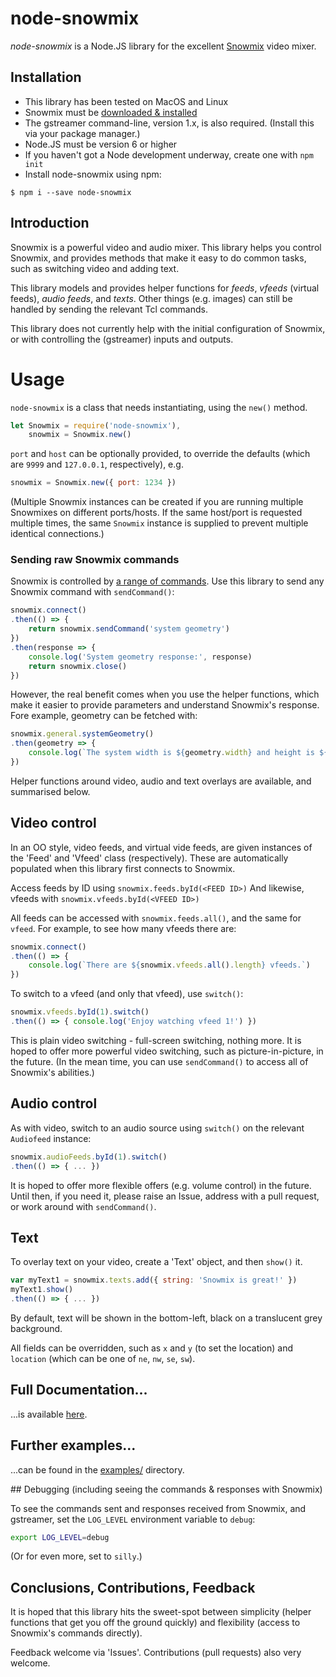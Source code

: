 # node-snowmix

*node-snowmix* is a Node.JS library for the excellent [Snowmix](http://snowmix.sourceforge.net/) video mixer.

## Installation

* This library has been tested on MacOS and Linux
* Snowmix must be [downloaded & installed](http://snowmix.sourceforge.net/Intro/compileandinstall.html)
* The gstreamer command-line, version 1.x, is also required. (Install this via your package manager.)
* Node.JS must be version 6 or higher
* If you haven't got a Node development underway, create one with `npm init`
* Install node-snowmix using npm:

```shell
$ npm i --save node-snowmix
```

## Introduction

Snowmix is a powerful video and audio mixer. This library helps you control Snowmix, and provides methods that make it easy to do common tasks, such as switching video and adding text.

This library models and provides helper functions for *feeds*, *vfeeds* (virtual feeds), *audio feeds*, and *texts*. Other things (e.g. images) can still be handled by sending the relevant Tcl commands.

This library does not currently help with the initial configuration of Snowmix, or with controlling the (gstreamer) inputs and outputs.

# Usage

`node-snowmix` is a class that needs instantiating, using the `new()` method.

```js
let Snowmix = require('node-snowmix'),
    snowmix = Snowmix.new()
```

`port` and `host` can be optionally provided, to override the defaults (which are `9999` and `127.0.0.1`, respectively), e.g.

```js
snowmix = Snowmix.new({ port: 1234 })
```

(Multiple Snowmix instances can be created if you are running multiple Snowmixes on different ports/hosts. If the same host/port is requested multiple times, the same `Snowmix` instance is supplied to prevent multiple identical connections.)

### Sending raw Snowmix commands

Snowmix is controlled by [a range of commands](http://snowmix.sourceforge.net/Documentation/reserved.html).
Use this library to send any Snowmix command with `sendCommand()`:

```js
snowmix.connect()
.then(() => {
    return snowmix.sendCommand('system geometry')
})
.then(response => {
    console.log('System geometry response:', response)
    return snowmix.close()
})
```

However, the real benefit comes when you use the helper functions, which make it easier to provide parameters and understand Snowmix's response. Fore example, geometry can be fetched with:

```js
snowmix.general.systemGeometry()
.then(geometry => {
    console.log(`The system width is ${geometry.width} and height is ${geometry.height}`)
})
```

Helper functions around video, audio and text overlays are available, and summarised below.

## Video control

In an OO style, video feeds, and virtual vide feeds, are given instances of the 'Feed' and 'Vfeed' class (respectively).
These are automatically populated when this library first connects to Snowmix.

Access feeds by ID using `snowmix.feeds.byId(<FEED ID>)`
And likewise, vfeeds with `snowmix.vfeeds.byId(<VFEED ID>)`

All feeds can be accessed with `snowmix.feeds.all()`, and the same for `vfeed`. For example, to see how many vfeeds there are:

```js
snowmix.connect()
.then(() => {
    console.log(`There are ${snowmix.vfeeds.all().length} vfeeds.`)
})
```

To switch to a vfeed (and only that vfeed), use `switch()`:

```js
snowmix.vfeeds.byId(1).switch()
.then(() => { console.log('Enjoy watching vfeed 1!') })
```

This is plain video switching - full-screen switching, nothing more.
It is hoped to offer more powerful video switching, such as picture-in-picture, in the future.
(In the mean time, you can use `sendCommand()` to access all of Snowmix's abilities.)

## Audio control

As with video, switch to an audio source using `switch()` on the relevant `Audiofeed` instance:

```js
snowmix.audioFeeds.byId(1).switch()
.then(() => { ... })
```

It is hoped to offer more flexible offers (e.g. volume control) in the future. Until then, if you need it, please raise an Issue, address with a pull request, or work around with `sendCommand()`.

## Text

To overlay text on your video, create a 'Text' object, and then `show()` it.

```js
var myText1 = snowmix.texts.add({ string: 'Snowmix is great!' })
myText1.show()
.then(() => { ... })
```

By default, text will be shown in the bottom-left, black on a translucent grey background.

All fields can be overridden, such as `x` and `y` (to set the location) and `location` (which can be one of `ne`, `nw`, `se`, ```sw```).

## Full Documentation...

...is available [here](./doc#classes).

## Further examples...

...can be found in the [examples/](./examples/) directory.

## Debugging (including seeing the commands & responses with Snowmix)

To see the commands sent and responses received from Snowmix, and gstreamer, set the ```LOG_LEVEL``` environment variable to ```debug```:

```bash
export LOG_LEVEL=debug
```

(Or for even more, set to `silly`.)

## Conclusions, Contributions, Feedback

It is hoped that this library hits the sweet-spot between simplicity (helper functions that get you off the ground quickly) and flexibility (access to Snowmix's commands directly).

Feedback welcome via 'Issues'. Contributions (pull requests) also very welcome.
